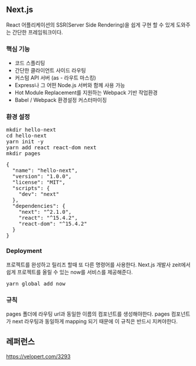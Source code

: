 ## Next.js
React 어플리케이션의 SSR(Server Side Rendering)을 쉽게 구현 할 수 있게 도와주는 간단한 프레임워크이다.

<h3>핵심 기능</h3>
<ul>
  <li>코드 스플리팅</li>
  <li>간단한 클라이언트 사이드 라우팅</li>
  <li>커스텀 API 서버 (as - 라우트 마스킹)</li>
  <li>Express나 그 어떤 Node.js 서버와 함께 사용 가능</li>
  <li>Hot Module Replacement를 지원하는 Webpack 기반 작업환경</li>
  <li>Babel / Webpack 환경설정 커스터마이징</li>
</ul>

<h3>환경 설정</h3>
<pre>
mkdir hello-next
cd hello-next
yarn init -y
yarn add react react-dom next
mkdir pages
</pre>
<pre>
{
  "name": "hello-next",
  "version": "1.0.0",
  "license": "MIT",
  "scripts": {
    "dev": "next"
  },
  "dependencies": {
    "next": "^2.1.0",
    "react": "^15.4.2",
    "react-dom": "^15.4.2"
  }
}
</pre>

<h3>Deployment</h3>

프로젝트를 완성하고 릴리즈 할때 또 다른 명령어를 사용한다. Next.js 개발사 zeit에서 쉽게 프로젝트를 올릴 수 있는 now를 서비스를 제공해준다.
<pre>
yarn global add now
</pre>

<h3>규칙</h3>

pages 폴더에 라우팅 url과 동일한 이름의 컴포넌트를 생성해야한다. pages 컴포넌트가 next 라우팅과 동일하게 mapping 되기 때문에 이 규칙은 반드시 지켜야한다.

## 레퍼런스
<a href="https://velopert.com/3293">https://velopert.com/3293</a>
